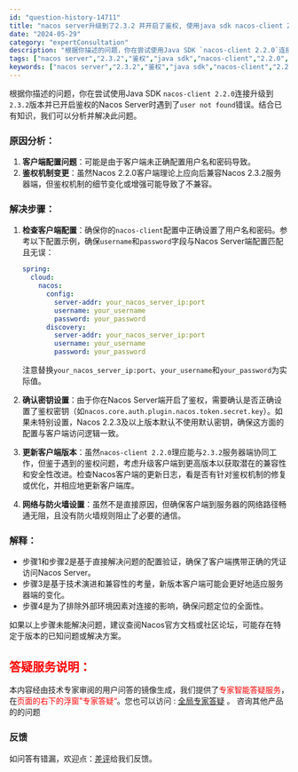 ```yaml
---
id: "question-history-14711"
title: "nacos server升级到了2.3.2 并开启了鉴权, 使用java sdk nacos-client 2.2.0 连接返回 user not found 错误，这个怎么解决啊 nacos-opensource"
date: "2024-05-29"
category: "expertConsultation"
description: "根据你描述的问题，你在尝试使用Java SDK `nacos-client 2.2.0`连接升级到`2.3.2`版本并已开启鉴权的Nacos Server时遇到了`user not found`错误。结合已有知识，我们可以分析并解决此问题。### 原因分析：1. **客户端配置问题**：可能是由于客"
tags: ["nacos server","2.3.2","鉴权","java sdk","nacos-client","2.2.0","user not found","错误"]
keywords: ["nacos server","2.3.2","鉴权","java sdk","nacos-client","2.2.0","user not found","错误"]
---
```


根据你描述的问题，你在尝试使用Java SDK `nacos-client 2.2.0`连接升级到`2.3.2`版本并已开启鉴权的Nacos Server时遇到了`user not found`错误。结合已有知识，我们可以分析并解决此问题。

### 原因分析：
1. **客户端配置问题**：可能是由于客户端未正确配置用户名和密码导致。
2. **鉴权机制变更**：虽然Nacos 2.2.0客户端理论上应向后兼容Nacos 2.3.2服务器端，但鉴权机制的细节变化或增强可能导致了不兼容。

### 解决步骤：
1. **检查客户端配置**：确保你的`nacos-client`配置中正确设置了用户名和密码。参考以下配置示例，确保`username`和`password`字段与Nacos Server端配置匹配且无误：
   ```yaml
   spring:
     cloud:
       nacos:
         config:
           server-addr: your_nacos_server_ip:port
           username: your_username
           password: your_password
         discovery:
           server-addr: your_nacos_server_ip:port
           username: your_username
           password: your_password
   ```
   注意替换`your_nacos_server_ip:port`、`your_username`和`your_password`为实际值。

2. **确认密钥设置**：由于你在Nacos Server端开启了鉴权，需要确认是否正确设置了鉴权密钥（如`nacos.core.auth.plugin.nacos.token.secret.key`）。如果未特别设置，Nacos 2.2.3及以上版本默认不使用默认密钥，确保这方面的配置与客户端访问逻辑一致。

3. **更新客户端版本**：虽然`nacos-client 2.2.0`理应能与`2.3.2`服务器端协同工作，但鉴于遇到的鉴权问题，考虑升级客户端到更高版本以获取潜在的兼容性和安全性改进。检查Nacos客户端的更新日志，看是否有针对鉴权机制的修复或优化，并相应地更新客户端库。

4. **网络与防火墙设置**：虽然不是直接原因，但确保客户端到服务器的网络路径畅通无阻，且没有防火墙规则阻止了必要的通信。

### 解释：
- 步骤1和步骤2是基于直接解决问题的配置验证，确保了客户端携带正确的凭证访问Nacos Server。
- 步骤3是基于技术演进和兼容性的考量，新版本客户端可能会更好地适应服务器端的变化。
- 步骤4是为了排除外部环境因素对连接的影响，确保问题定位的全面性。

如果以上步骤未能解决问题，建议查阅Nacos官方文档或社区论坛，可能存在特定于版本的已知问题或解决方案。
## <font color="#FF0000">答疑服务说明：</font> 

本内容经由技术专家审阅的用户问答的镜像生成，我们提供了<font color="#FF0000">专家智能答疑服务</font>，在<font color="#FF0000">页面的右下的浮窗”专家答疑“</font>。您也可以访问 : [全局专家答疑](https://opensource.alibaba.com/chatBot) 。 咨询其他产品的的问题

### 反馈
如问答有错漏，欢迎点：[差评](https://ai.nacos.io/user/feedbackByEnhancerGradePOJOID?enhancerGradePOJOId=14732)给我们反馈。
